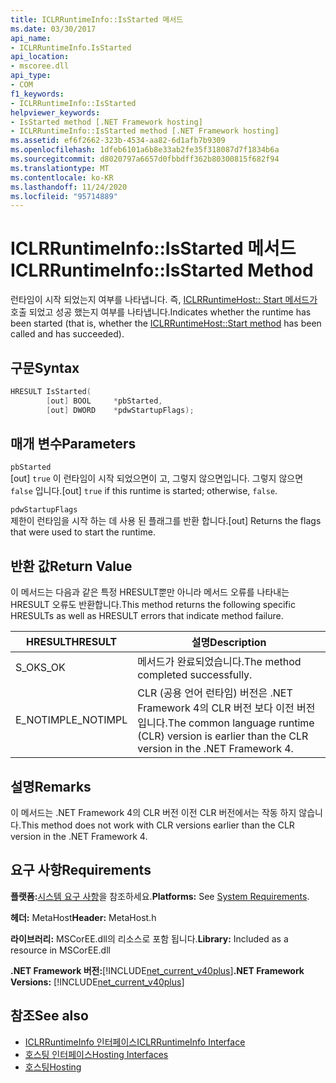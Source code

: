 ```yaml
---
title: ICLRRuntimeInfo::IsStarted 메서드
ms.date: 03/30/2017
api_name:
- ICLRRuntimeInfo.IsStarted
api_location:
- mscoree.dll
api_type:
- COM
f1_keywords:
- ICLRRuntimeInfo::IsStarted
helpviewer_keywords:
- IsStarted method [.NET Framework hosting]
- ICLRRuntimeInfo::IsStarted method [.NET Framework hosting]
ms.assetid: ef6f2662-323b-4534-aa82-6d1afb7b9309
ms.openlocfilehash: 1dfeb6101a6b8e33ab2fe35f318087d7f1834b6a
ms.sourcegitcommit: d8020797a6657d0fbbdff362b80300815f682f94
ms.translationtype: MT
ms.contentlocale: ko-KR
ms.lasthandoff: 11/24/2020
ms.locfileid: "95714889"
---
```

# <a name="iclrruntimeinfoisstarted-method"></a><span data-ttu-id="f4035-102">ICLRRuntimeInfo::IsStarted 메서드</span><span class="sxs-lookup"><span data-stu-id="f4035-102">ICLRRuntimeInfo::IsStarted Method</span></span>

<span data-ttu-id="f4035-103">런타임이 시작 되었는지 여부를 나타냅니다. 즉, [ICLRRuntimeHost:: Start 메서드가](iclrruntimehost-start-method.md) 호출 되었고 성공 했는지 여부를 나타냅니다.</span><span class="sxs-lookup"><span data-stu-id="f4035-103">Indicates whether the runtime has been started (that is, whether the [ICLRRuntimeHost::Start method](iclrruntimehost-start-method.md) has been called and has succeeded).</span></span>  
  
## <a name="syntax"></a><span data-ttu-id="f4035-104">구문</span><span class="sxs-lookup"><span data-stu-id="f4035-104">Syntax</span></span>  
  
```cpp  
HRESULT IsStarted(  
        [out] BOOL     *pbStarted,  
        [out] DWORD    *pdwStartupFlags);  
```  
  
## <a name="parameters"></a><span data-ttu-id="f4035-105">매개 변수</span><span class="sxs-lookup"><span data-stu-id="f4035-105">Parameters</span></span>  

 `pbStarted`  
 <span data-ttu-id="f4035-106">[out] `true` 이 런타임이 시작 되었으면이 고, 그렇지 않으면입니다. 그렇지 않으면 `false` 입니다.</span><span class="sxs-lookup"><span data-stu-id="f4035-106">[out] `true` if this runtime is started; otherwise, `false`.</span></span>  
  
 `pdwStartupFlags`  
 <span data-ttu-id="f4035-107">제한이 런타임을 시작 하는 데 사용 된 플래그를 반환 합니다.</span><span class="sxs-lookup"><span data-stu-id="f4035-107">[out] Returns the flags that were used to start the runtime.</span></span>  
  
## <a name="return-value"></a><span data-ttu-id="f4035-108">반환 값</span><span class="sxs-lookup"><span data-stu-id="f4035-108">Return Value</span></span>  

 <span data-ttu-id="f4035-109">이 메서드는 다음과 같은 특정 HRESULT뿐만 아니라 메서드 오류를 나타내는 HRESULT 오류도 반환합니다.</span><span class="sxs-lookup"><span data-stu-id="f4035-109">This method returns the following specific HRESULTs as well as HRESULT errors that indicate method failure.</span></span>  
  
|<span data-ttu-id="f4035-110">HRESULT</span><span class="sxs-lookup"><span data-stu-id="f4035-110">HRESULT</span></span>|<span data-ttu-id="f4035-111">설명</span><span class="sxs-lookup"><span data-stu-id="f4035-111">Description</span></span>|  
|-------------|-----------------|  
|<span data-ttu-id="f4035-112">S_OK</span><span class="sxs-lookup"><span data-stu-id="f4035-112">S_OK</span></span>|<span data-ttu-id="f4035-113">메서드가 완료되었습니다.</span><span class="sxs-lookup"><span data-stu-id="f4035-113">The method completed successfully.</span></span>|  
|<span data-ttu-id="f4035-114">E_NOTIMPL</span><span class="sxs-lookup"><span data-stu-id="f4035-114">E_NOTIMPL</span></span>|<span data-ttu-id="f4035-115">CLR (공용 언어 런타임) 버전은 .NET Framework 4의 CLR 버전 보다 이전 버전입니다.</span><span class="sxs-lookup"><span data-stu-id="f4035-115">The common language runtime (CLR) version is earlier than the CLR version in the .NET Framework 4.</span></span>|  
  
## <a name="remarks"></a><span data-ttu-id="f4035-116">설명</span><span class="sxs-lookup"><span data-stu-id="f4035-116">Remarks</span></span>  

 <span data-ttu-id="f4035-117">이 메서드는 .NET Framework 4의 CLR 버전 이전 CLR 버전에서는 작동 하지 않습니다.</span><span class="sxs-lookup"><span data-stu-id="f4035-117">This method does not work with CLR versions earlier than the CLR version in the .NET Framework 4.</span></span>  
  
## <a name="requirements"></a><span data-ttu-id="f4035-118">요구 사항</span><span class="sxs-lookup"><span data-stu-id="f4035-118">Requirements</span></span>  

 <span data-ttu-id="f4035-119">**플랫폼:**[시스템 요구 사항](../../get-started/system-requirements.md)을 참조하세요.</span><span class="sxs-lookup"><span data-stu-id="f4035-119">**Platforms:** See [System Requirements](../../get-started/system-requirements.md).</span></span>  
  
 <span data-ttu-id="f4035-120">**헤더:** MetaHost</span><span class="sxs-lookup"><span data-stu-id="f4035-120">**Header:** MetaHost.h</span></span>  
  
 <span data-ttu-id="f4035-121">**라이브러리:** MSCorEE.dll의 리소스로 포함 됩니다.</span><span class="sxs-lookup"><span data-stu-id="f4035-121">**Library:** Included as a resource in MSCorEE.dll</span></span>  
  
 <span data-ttu-id="f4035-122">**.NET Framework 버전:**[!INCLUDE[net_current_v40plus](../../../../includes/net-current-v40plus-md.md)]</span><span class="sxs-lookup"><span data-stu-id="f4035-122">**.NET Framework Versions:** [!INCLUDE[net_current_v40plus](../../../../includes/net-current-v40plus-md.md)]</span></span>  
  
## <a name="see-also"></a><span data-ttu-id="f4035-123">참조</span><span class="sxs-lookup"><span data-stu-id="f4035-123">See also</span></span>

- [<span data-ttu-id="f4035-124">ICLRRuntimeInfo 인터페이스</span><span class="sxs-lookup"><span data-stu-id="f4035-124">ICLRRuntimeInfo Interface</span></span>](iclrruntimeinfo-interface.md)
- [<span data-ttu-id="f4035-125">호스팅 인터페이스</span><span class="sxs-lookup"><span data-stu-id="f4035-125">Hosting Interfaces</span></span>](hosting-interfaces.md)
- [<span data-ttu-id="f4035-126">호스팅</span><span class="sxs-lookup"><span data-stu-id="f4035-126">Hosting</span></span>](index.md)
